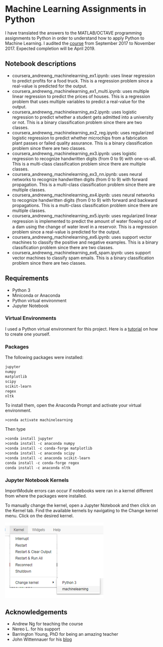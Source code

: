# Machine Learning Assignments in Python
I have translated the answers to the MATLAB/OCTAVE programming assignments to Python in order to understand how to apply Python to Machine Learning. I audited the [course](https://www.coursera.org/learn/machine-learning) from September 2017 to November 2017. Expected completion will be April 2019.

## Notebook descriptions
* coursera_andrewng_machinelearning_ex1.ipynb: uses linear regression to predict profits for a food truck. This is a regression problem since a real-value is predicted for the output.
* coursera_andrewng_machinelearning_ex1_multi.ipynb: uses multiple linear regression to predict the prices of houses. This is a regression problem that uses multiple variables to predict a real-value for the output.
* coursera_andrewng_machinelearning_ex2.ipynb: uses logistic regression to predict whether a student gets admitted into a university or not. This is a binary classification problem since there are two classes.
* coursera_andrewng_machinelearning_ex2_reg.ipynb: uses regularized logistic regression to predict whether microchips from a fabrication plant passes or failed quality assurance. This is a binary classification problem since there are two classes.
* coursera_andrewng_machinelearning_ex3.ipynb: uses logistic regression to recognize handwritten digits (from 0 to 9) with one-vs-all. This is a multi-class classification problem since there are multiple classes.
* coursera_andrewng_machinelearning_ex3_nn.ipynb: uses neural networks to recognize handwritten digits (from 0 to 9) with forward propagation. This is a multi-class classification problem since there are multiple classes.
* coursera_andrewng_machinelearning_ex4.ipynb: uses neural networks to recognize handwritten digits (from 0 to 9) with forward and backward propagations. This is a multi-class classification problem since there are multiple classes.
* coursera_andrewng_machinelearning_ex5.ipynb: uses regularized linear regression is implemented to predict the amount of water ﬂowing out of a dam using the change of water level in a reservoir. This is a regression problem since a real-value is predicted for the output.
* coursera_andrewng_machinelearning_ex6.ipynb: uses support vector machines to classify the positive and negative examples. This is a binary classification problem since there are two classes.
* coursera_andrewng_machinelearning_ex6_spam.ipynb: uses support vector machines to classify spam emails. This is a binary classification problem since there are two classes.

## Requirements
* Python 3
* Miniconda or Anaconda
* Python virtual environment
* Jupyter Notebook

### Virtual Environments
I used a Python virtual environment for this project. Here is a [tutorial](https://uoa-eresearch.github.io/eresearch-cookbook/recipe/2014/11/20/conda/) on how to create one yourself. 

### Packages
The following packages were installed:
```
jupyter
numpy
matplotlib
scipy
scikit-learn
regex
nltk
```
To install them, open the Anaconda Prompt and activate your virtual environment. 
```
>conda activate machinelearning
```

Then type 
```
>conda install jupyter
>conda install -c anaconda numpy
>conda install -c conda-forge matplotlib
>conda install -c anaconda scipy
>conda install -c anaconda scikit-learn
conda install -c conda-forge regex
conda install -c anaconda nltk
```
### Jupyter Notebook Kernels
ImportModule errors can occur if notebooks were ran in a kernel different from where the packages were installed. 

To manually change the kernel, open a Jupyter Notebook and then click on the Kernel tab. Find the available kernels by navigating to the Change kernel menu. Click on the desired kernel.

![](https://github.com/j-chat/coursera-andrewng-ml-python/blob/master/kernel.png)

## Acknowledgements
* Andrew Ng for teaching the course
* Nereo L. for his support
* Barrington Young, PhD for being an amazing teacher
* John Wittennauer for his [blog](https://www.johnwittenauer.net/machine-learning-exercises-in-python-part-1/)


